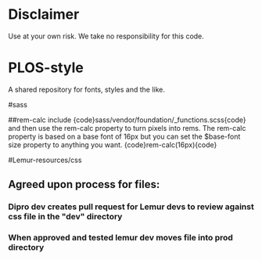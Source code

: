 # Disclaimer
Use at your own risk. We take no responsibility for this code.

# PLOS-style
A shared repository for fonts, styles and the like.

#sass

##rem-calc
include {code}sass/vendor/foundation/_functions.scss{code} and then use the rem-calc property to turn pixels into rems. The rem-calc property is based on a base font of 16px but you can set the $base-font size property to anything you want. {code}rem-calc(16px){code}

#Lemur-resources/css
## Agreed upon process for files:
### Dipro dev creates pull request for Lemur devs to review against css file in the "dev" directory
### When approved and tested lemur dev moves file into prod directory
